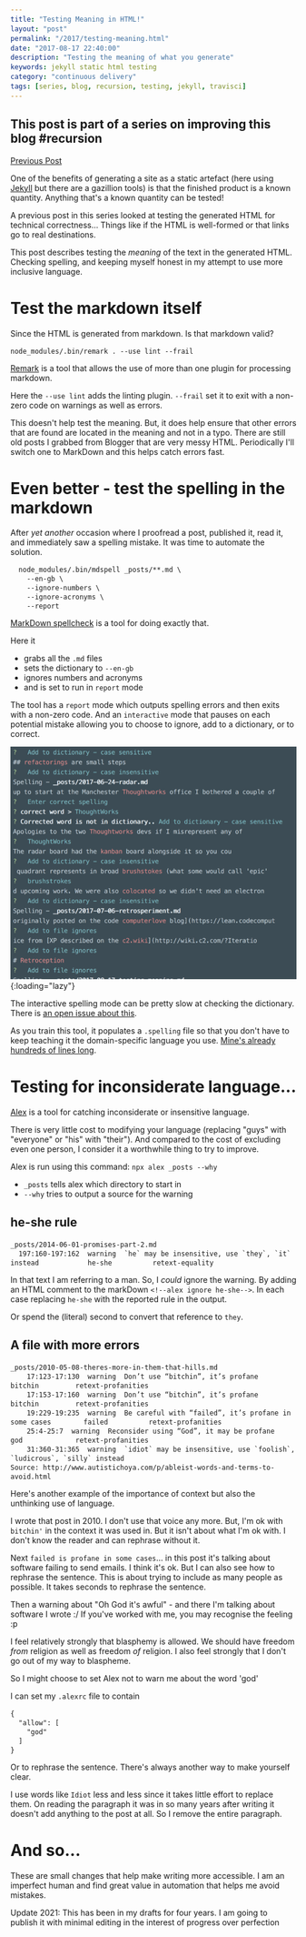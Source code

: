 ```yaml
--- 
title: "Testing Meaning in HTML!" 
layout: "post" 
permalink: "/2017/testing-meaning.html" 
date: "2017-08-17 22:40:00"
description: "Testing the meaning of what you generate"
keywords: jekyll static html testing
category: "continuous delivery"
tags: [series, blog, recursion, testing, jekyll, travisci]
---
```


<aside class="mb-2 ml-4 border-l-2 border-l-sky-700 pl-1">
  <h1 class="text-sm">
    This post is part of a series on improving this blog #recursion
  </h1>
  <div class="flex flex-row">
    <div class="flex-grow">
      <a href="/2017/generating-static-amp.html">Previous Post</a>
    </div>
  </div>
</aside>

One of the benefits of generating a site as a static artefact (here using [Jekyll](https://jekyllrb.com/) but there are a gazillion tools) is that the finished product is a known quantity. Anything that's a known quantity can be tested!

A previous post in this series looked at testing the generated HTML for technical correctness... Things like if the HTML is well-formed or that links go to real destinations.

This post describes testing the _meaning_ of the text in the generated HTML. Checking spelling, and keeping myself honest in my attempt to use more inclusive language.

<!--more-->

# Test the markdown itself

Since the HTML is generated from markdown. Is that markdown valid?

```
node_modules/.bin/remark . --use lint --frail
```

[Remark](https://github.com/wooorm/remark) is a tool that allows the use of more than one plugin for processing markdown.

Here the `--use lint` adds the linting plugin. `--frail` set it to exit with a non-zero code on warnings as well as errors.

This doesn't help test the meaning. But, it does help ensure that other errors that are found are located in the meaning and not in a typo. There are still old posts I grabbed from Blogger that are very messy HTML. Periodically I'll switch one to MarkDown and this helps catch errors fast.

# Even better - test the spelling in the markdown

After _yet another_ occasion where I proofread a post, published it, read it, and immediately saw a spelling mistake. It was time to automate the solution.

```
  node_modules/.bin/mdspell _posts/**.md \
    --en-gb \
    --ignore-numbers \
    --ignore-acronyms \
    --report
```

[MarkDown spellcheck](https://github.com/lukeapage/node-markdown-spellcheck) is a tool for doing exactly that.

Here it 

 * grabs all the `.md` files
 * sets the dictionary to `--en-gb`
 * ignores numbers and acronyms
 * and is set to run in `report` mode

The tool has a `report` mode which outputs spelling errors and then exits with a non-zero code. And an `interactive` mode that pauses on each potential mistake allowing you to choose to ignore, add to a dictionary, or to correct.

![example interactive spelling output](/images/interactive-spelling.png){:loading="lazy"}

The interactive spelling mode can be pretty slow at checking the dictionary. There is [an open issue about this](https://github.com/lukeapage/node-markdown-spellcheck/issues/33).

As you train this tool, it populates a `.spelling` file so that you don't have to keep teaching it the domain-specific language you use. [Mine's already hundreds of lines long](https://github.com/pauldambra/blog_source/blob/c71413210bde13f195e4b4adac28caa74f35761a/.spelling).

# Testing for inconsiderate language...

[Alex](http://alexjs.com/) is a tool for catching inconsiderate or insensitive language.

There is very little cost to modifying your language (replacing "guys" with "everyone" or "his" with "their"). And compared to the cost of excluding even one person, I consider it a worthwhile thing to try to improve.

Alex is run using this command: `npx alex _posts --why`

* `_posts` tells alex which directory to start in
* `--why` tries to output a source for the warning

<!--alex ignore heshe--> 
## he-she rule

```
_posts/2014-06-01-promises-part-2.md
  197:160-197:162  warning  `he` may be insensitive, use `they`, `it` instead            he-she          retext-equality
```

In that text I am referring to a man. So, I _could_ ignore the warning. By adding an HTML comment to the markDown `<!--alex ignore he-she-->`. In each case replacing `he-she` with the reported rule in the output.

Or spend the (literal) second to convert that reference to `they`.

## A file with more errors

```
_posts/2010-05-08-theres-more-in-them-that-hills.md
    17:123-17:130  warning  Don’t use “bitchin”, it’s profane                           bitchin         retext-profanities
    17:153-17:160  warning  Don’t use “bitchin”, it’s profane                           bitchin         retext-profanities
    19:229-19:235  warning  Be careful with “failed”, it’s profane in some cases        failed          retext-profanities
    25:4-25:7  warning  Reconsider using “God”, it may be profane                           god             retext-profanities
    31:360-31:365  warning  `idiot` may be insensitive, use `foolish`, `ludicrous`, `silly` instead
Source: http://www.autistichoya.com/p/ableist-words-and-terms-to-avoid.html
```

Here's another example of the importance of context but also the unthinking use of language.

I wrote that post in 2010. I don't use that voice any more. But, I'm ok with `bitchin'` in the context it was used in. But it isn't about what I'm ok with. I don't know the reader and can rephrase without it. 

Next `failed is profane in some cases`... in this post it's talking about software failing to send emails. I think it's ok. But I can also see how to rephrase the sentence. This is about trying to include as many people as possible. It takes seconds to rephrase the sentence.

Then a warning about "Oh God it's awful" - and there I'm talking about software I wrote :/ If you've worked with me, you may recognise the feeling :p

I feel relatively strongly that blasphemy is allowed. We should have freedom _from_ religion as well as freedom _of_ religion. I also feel strongly that I don't go out of my way to blaspheme.

So I might choose to set Alex not to warn me about the word 'god'

I can set my `.alexrc` file to contain

```
{
  "allow": [
    "god"
  ]
}
```

Or to rephrase the sentence. There's always another way to make yourself clear.

I use words like `Idiot` less and less since it takes little effort to replace them. On reading the paragraph it was in so many years after writing it doesn't add anything to the post at all. So I remove the entire paragraph. 

# And so...

These are small changes that help make writing more accessible. I am an imperfect human and find great value in automation that helps me avoid mistakes.

Update 2021: This has been in my drafts for four years. I am going to publish it with minimal editing in the interest of progress over perfection